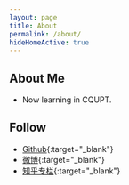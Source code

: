 ```yaml
---
layout: page
title: About
permalink: /about/
hideHomeActive: true
---
```


## About Me

* Now learning in CQUPT.

## Follow

* [Github](https://github.com/{{site.github}}){:target="_blank"}
* [微博](http://weibo.com/{{site.weibo}}){:target="_blank"}
* [知乎专栏](https://zhuanlan.zhihu.com/{{site.zhuanlan}}){:target="_blank"}
